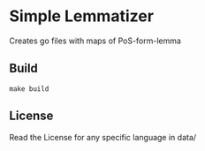 # Simple Lemmatizer

Creates go files with maps of PoS-form-lemma

## Build

    make build

## License

Read the License for any specific language in data/